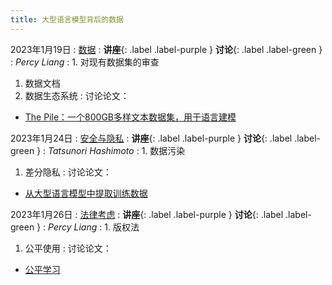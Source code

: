 ```yaml
---
title: 大型语言模型背后的数据
---
```


2023年1月19日
: [数据](../lectures/data)
  : **讲座**{: .label .label-purple } **讨论**{: .label .label-green }
: *Percy Liang*
: 1. 对现有数据集的审查
  1. 数据文档
  1. 数据生态系统
: 讨论论文：
  - [The Pile：一个800GB多样文本数据集，用于语言建模](https://arxiv.org/pdf/2101.00027.pdf)

2023年1月24日
: [安全与隐私](../lectures/security)
  : **讲座**{: .label .label-purple } **讨论**{: .label .label-green }
: *Tatsunori Hashimoto*
: 1. 数据污染
  1. 差分隐私
: 讨论论文：
  - [从大型语言模型中提取训练数据](https://arxiv.org/pdf/2012.07805.pdf)

2023年1月26日
: [法律考虑](../lectures/legality)
  : **讲座**{: .label .label-purple } **讨论**{: .label .label-green }
: *Percy Liang*
: 1. 版权法
  1. 公平使用
: 讨论论文：
  - [公平学习](https://texaslawreview.org/fair-learning/)